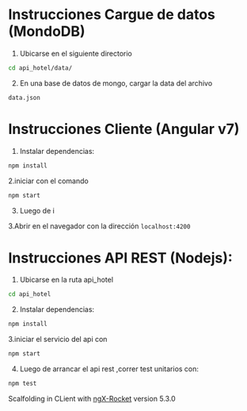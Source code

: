 # Instrucciones Cargue de datos (MondoDB)

1. Ubicarse en el siguiente directorio

```sh
cd api_hotel/data/
```
2. En una base de datos de mongo, cargar la data del archivo

`data.json`    



# Instrucciones Cliente (Angular v7)
1. Instalar dependencias:
```sh
npm install
```
2.iniciar con el comando
```sh
npm start
```
3. Luego de i

3.Abrir en el navegador con la dirección `localhost:4200`

# Instrucciones API REST (Nodejs):

1. Ubicarse en la ruta api_hotel

```sh
cd api_hotel
```

2. Instalar dependencias:
```sh
npm install
```
3.iniciar el servicio del api con
```sh
npm start
```
4. Luego de arrancar el api rest ,correr test unitarios con:

```sh
npm test
```

Scalfolding  in CLient with [ngX-Rocket](https://github.com/ngx-rocket/generator-ngx-rocket/)
version 5.3.0




